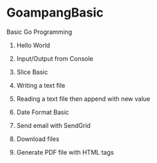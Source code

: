 # GoampangBasic
Basic Go Programming

1. Hello World

2. Input/Output from Console

3. Slice Basic

4. Writing a text file

5. Reading a text file then append with new value

6. Date Format Basic

7. Send email with SendGrid

8. Download files

9. Generate PDF file with HTML tags

